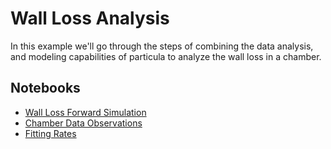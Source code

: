 # Wall Loss Analysis

In this example we'll go through the steps of combining the data analysis,
and modeling capabilities of particula to analyze the wall loss in a
chamber.

## Notebooks

- [Wall Loss Forward Simulation](Chamber_Forward_Simulation.ipynb)
- [Chamber Data Observations](Chamber_Observations.ipynb)
- [Fitting Rates](forward_fit_simple.ipynb)
